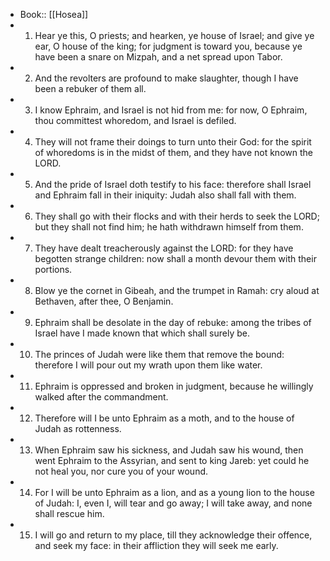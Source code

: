 - Book:: [[Hosea]]
- 1. Hear ye this, O priests; and hearken, ye house of Israel; and give ye ear, O house of the king; for judgment is toward you, because ye have been a snare on Mizpah, and a net spread upon Tabor.
- 2. And the revolters are profound to make slaughter, though I have been a rebuker of them all.
- 3. I know Ephraim, and Israel is not hid from me: for now, O Ephraim, thou committest whoredom, and Israel is defiled.
- 4. They will not frame their doings to turn unto their God: for the spirit of whoredoms is in the midst of them, and they have not known the LORD.
- 5. And the pride of Israel doth testify to his face: therefore shall Israel and Ephraim fall in their iniquity: Judah also shall fall with them.
- 6. They shall go with their flocks and with their herds to seek the LORD; but they shall not find him; he hath withdrawn himself from them.
- 7. They have dealt treacherously against the LORD: for they have begotten strange children: now shall a month devour them with their portions.
- 8. Blow ye the cornet in Gibeah, and the trumpet in Ramah: cry aloud at Bethaven, after thee, O Benjamin.
- 9. Ephraim shall be desolate in the day of rebuke: among the tribes of Israel have I made known that which shall surely be.
- 10. The princes of Judah were like them that remove the bound: therefore I will pour out my wrath upon them like water.
- 11. Ephraim is oppressed and broken in judgment, because he willingly walked after the commandment.
- 12. Therefore will I be unto Ephraim as a moth, and to the house of Judah as rottenness.
- 13. When Ephraim saw his sickness, and Judah saw his wound, then went Ephraim to the Assyrian, and sent to king Jareb: yet could he not heal you, nor cure you of your wound.
- 14. For I will be unto Ephraim as a lion, and as a young lion to the house of Judah: I, even I, will tear and go away; I will take away, and none shall rescue him.
- 15. I will go and return to my place, till they acknowledge their offence, and seek my face: in their affliction they will seek me early.
